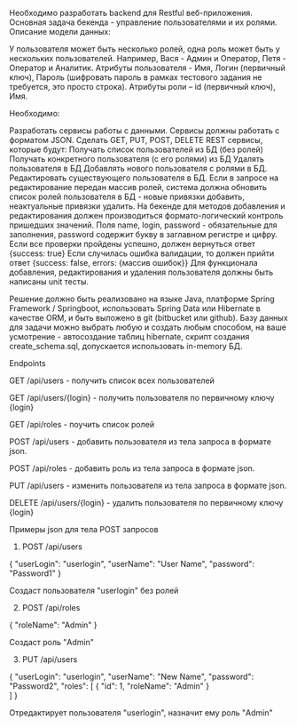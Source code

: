 Необходимо разработать backend для Restful веб-приложения. Основная задача бекенда - управление пользователями и их ролями. Описание модели данных:  

У пользователя может быть несколько ролей, одна роль может быть у нескольких пользователей. Например, Вася - Админ и Оператор, Петя - Оператор и Аналитик. 
Атрибуты пользователя - Имя, Логин (первичный ключ), Пароль (шифровать пароль в рамках тестового задания не требуется, это просто строка). 
Атрибуты роли – id (первичный ключ), Имя. 
 

Необходимо: 

Разработать сервисы работы с данными. Сервисы должны работать с форматом JSON. Сделать GET, PUT, POST, DELETE REST сервисы, которые будут:
Получать список пользователей из БД (без ролей)
Получать конкретного пользователя (с его ролями) из БД
Удалять пользователя в БД
Добавлять нового пользователя с ролями в БД.
Редактировать существующего пользователя в БД. Если в запросе на редактирование передан массив ролей, система должна обновить список ролей пользователя в БД - новые привязки добавить, неактуальные привязки удалить.
На бекенде для методов добавления и редактирования должен производиться формато-логический контроль пришедших значений. Поля name, login, password - обязательные для заполнения, password содержит букву в заглавном регистре и цифру. 
Если все проверки пройдены успешно, должен вернуться ответ {success: true}
Если случилась ошибка валидации, то должен прийти ответ {success: false, errors: {массив ошибок}}
Для функционала добавления, редактирования и удаления пользователя должны быть написаны unit тесты. 
 

Решение должно быть реализовано на языке Java,  платформе Spring Framework / Springboot, использовать Spring Data или Hibernate в качестве ORM, и быть выложено в git (bitbucket или github). Базу данных для задачи можно выбрать любую и создать любым способом, на ваше усмотрение - автосоздание таблиц hibernate, скрипт создания create_schema.sql, допускается использовать in-memory БД. 



Endpoints

GET /api/users - получить список всех пользователей

GET /api/users/{login} - получить пользователя по первичному ключу {login}

GET /api/roles - поучить список ролей

POST /api/users - добавить пользователя из тела запроса в формате json. 

POST /api/roles - добавить роль из тела запроса в формате json. 

PUT /api/users - изменить пользователя из тела запроса в формате json.

DELETE /api/users/{login} - удалить пользователя по первичному ключу {login}

Примеры json для тела POST запросов

1. POST /api/users 

{
   "userLogin": "userlogin",
   "userName": "User Name",
   "password": "Password1"
}

Создаст пользователя "userlogin" без ролей

2. POST /api/roles

{
   "roleName": "Admin"
}

Создаст роль "Admin"

3. PUT /api/users

{
   "userLogin": "userlogin",
   "userName": "New Name",
   "password": "Password2",
   "roles": [
   {
   "id": 1,
   "roleName": "Admin"
   }            
   ]
}

Отредактирует пользователя "userlogin", назначит ему роль "Admin"
